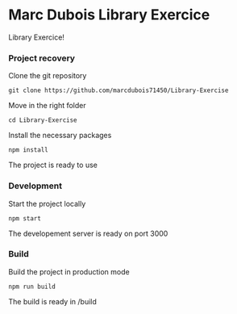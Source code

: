 # Marc Dubois Library Exercice

Library Exercice!

### Project recovery

Clone the git repository
```
git clone https://github.com/marcdubois71450/Library-Exercise
```
Move in the right folder
```
cd Library-Exercise
```
Install the necessary packages
```
npm install
```
The project is ready to use


### Development
Start the project locally
```
npm start
```
The developement server is ready on port 3000


### Build
Build the project in production mode
```
npm run build
```
The build is ready in /build

